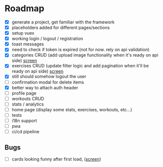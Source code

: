 # Roadmap

- [x] generate a project, get familiar with the framework
- [x] placeholders added for different pages/sections
- [x] setup vuex
- [x] working login / logout / registration
- [x] toast messages
- [x] need to check if token is expired (not for now. rely on api validation)
- [x] categories CRUD (add upload image functionality when it's ready on api side) [screen](/screenshots/categories-crud.gif)
- [x] exercises CRUD (update filter logic and add pagination when it'll be ready on api side) [screen](/screenshots/exercises-filter.png)
- [x] still should somehow logout the user
- [ ] confirmation modal for delete items
- [x] better way to attach auth header
- [ ] profile page
- [ ] workouts CRUD
- [ ] stats / analytics
- [ ] home page (display some stats, exercises, workouts, etc...)
- [ ] tests
- [ ] i18n support
- [ ] pwa
- [ ] ci/cd pipeline

## Bugs

- [ ] cards looking funny after first load, ([screen](/screenshots/cards-bug-images.png))
